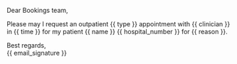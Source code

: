 Dear Bookings team,

Please may I request an outpatient {{ type }} appointment with {{ clinician }} in {{ time }} for my patient {{ name }} {{ hospital_number }} for {{ reason }}.

Best regards,  
{{ email_signature }}
